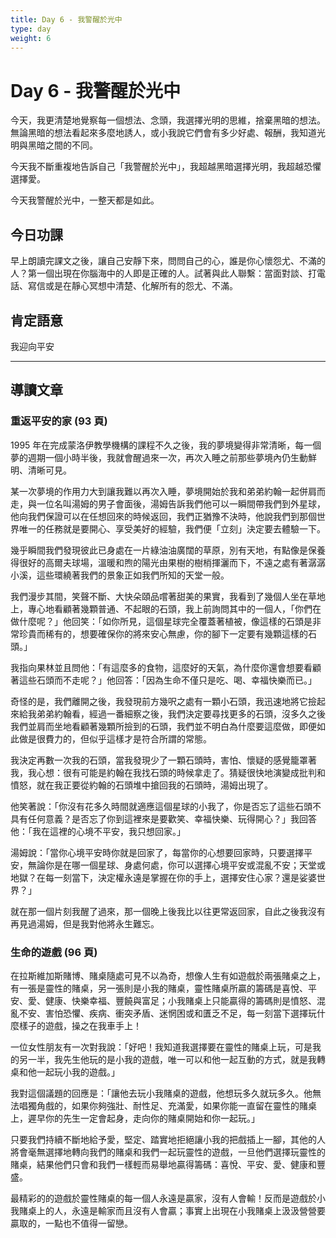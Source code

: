 ```yaml
---
title: Day 6 - 我警醒於光中
type: day
weight: 6
---
```


# Day 6 - 我警醒於光中

今天，我更清楚地覺察每一個想法、念頭，我選擇光明的思維，捨棄黑暗的想法。無論黑暗的想法看起來多麼地誘人，或小我說它們會有多少好處、報酬，我知道光明與黑暗之間的不同。

今天我不斷重複地告訴自己「我警醒於光中」，我超越黑暗選擇光明，我超越恐懼選擇愛。

今天我警醒於光中，一整天都是如此。


## 今日功課

早上朗讀完課文之後，讓自己安靜下來，問問自己的心，誰是你心懷怨尤、不滿的人？第一個出現在你腦海中的人即是正確的人。試著與此人聯繫：當面對談、打電話、寫信或是在靜心冥想中清楚、化解所有的怨尤、不滿。

## 肯定語意

我迎向平安

---

## 導讀文章

### 重返平安的家 (93 頁)

1995 年在完成蒙洛伊教學機構的課程不久之後，我的夢境變得非常清晰，每一個夢的週期一個小時半後，我就會醒過來一次，再次入睡之前那些夢境內仍生動鮮明、清晰可見。

某一次夢境的作用力大到讓我難以再次入睡，夢境開始於我和弟弟約翰一起併肩而走，與一位名叫湯姆的男子會面後，湯姆告訴我們他可以一瞬間帶我們到外星球，他向我們保證可以在任想回來的時候返回，我們正猶豫不決時，他說我們到那個世界唯一的任務就是要開心、享受美好的經驗，我們便「立刻」決定要去體驗一下。

幾乎瞬間我們發現彼此已身處在一片綠油油廣闊的草原，別有天地，有點像是保養得很好的高爾夫球場，溫暖和煦的陽光由果樹的樹梢揮灑而下，不遠之處有著潺潺小溪，這些環繞著我們的景象正如我們所知的天堂一般。

我們漫步其間，笑聲不斷、大快朵頤品嚐著甜美的果實，我看到了幾個人坐在草地上，專心地看顧著幾顆普通、不起眼的石頭，我上前詢問其中的一個人，「你們在做什麼呢？」他回笑：「如你所見，這個星球完全覆蓋著植被，像這樣的石頭是非常珍貴而稀有的，想要確保你的將來安心無慮，你的腳下一定要有幾顆這樣的石頭。」

我指向果林並且問他：「有這麼多的食物，這麼好的天氣，為什麼你還會想要看顧著這些石頭而不走呢？」他回答：「因為生命不僅只是吃、喝、幸福快樂而已。」

奇怪的是，我們離開之後，我發現前方幾呎之處有一顆小石頭，我迅速地將它撿起來給我弟弟約翰看，經過一番細察之後，我們決定要尋找更多的石頭，沒多久之後我們並肩而坐地看顧著幾顆所撿到的石頭，我們並不明白為什麼要這麼做，即便如此做是很費力的，但似乎這樣才是符合所謂的常態。

我決定再數一次我的石頭，當我發現少了一顆石頭時，害怕、懷疑的感覺籠罩著我，我心想：很有可能是約翰在我找石頭的時候拿走了。猜疑很快地演變成批判和憤怒，就在我正要從約翰的石頭堆中搶回我的石頭時，湯姆出現了。

他笑著說：「你沒有花多久時間就適應這個星球的小我了，你是否忘了這些石頭不具有任何意義？是否忘了你到這裡來是要歡笑、幸福快樂、玩得開心？」我回答他：「我在這裡的心境不平安，我只想回家。」

湯姆說：「當你心境平安時你就是回家了，每當你的心想要回家時，只要選擇平安，無論你是在哪一個星球、身處何處，你可以選擇心境平安或混亂不安；天堂或地獄？在每一刻當下，決定權永遠是掌握在你的手上，選擇安住心家？還是娑婆世界？」

就在那一個片刻我醒了過來，那一個晚上後我比以往更常返回家，自此之後我沒有再見過湯姆，但是我對他將永生難忘。

### 生命的遊戲 (96 頁)

在拉斯維加斯賭博、賭桌隨處可見不以為奇，想像人生有如遊戲於兩張賭桌之上，有一張是靈性的賭桌，另一張則是小我的賭桌，靈性賭桌所贏的籌碼是喜悅、平安、愛、健康、快樂幸福、豐饒與富足；小我賭桌上只能贏得的籌碼則是憤怒、混亂不安、害怕恐懼、疾病、衝突矛盾、迷惘困或和匱乏不足，每一刻當下選擇玩什麼樣子的遊戲，操之在我車手上！

一位女性朋友有一次對我說：「好吧！我知道我選擇要在靈性的賭桌上玩，可是我的另一半，我先生他玩的是小我的遊戲，唯一可以和他一起互動的方式，就是我轉桌和他一起玩小我的遊戲。」

我對這個議題的回應是：「讓他去玩小我賭桌的遊戲，他想玩多久就玩多久。他無法唱獨角戲的，如果你夠強壯、耐性足、充滿愛，如果你能一直留在靈性的賭桌上，遲早你的先生一定會起身，走向你的賭桌開始和你一起玩。」

只要我們持續不斷地給予愛，堅定、踏實地拒絕讓小我的把戲插上一腳，其他的人將會毫無選擇地轉向我們的賭桌和我們一起玩靈性的遊戲，一旦他們選擇玩靈性的賭桌，結果他們只會和我們一樣輕而易舉地贏得籌碼：喜悅、平安、愛、健康和豐盛。

最精彩的的遊戲於靈性賭桌的每一個人永遠是贏家，沒有人會輸！反而是遊戲於小我賭桌上的人，永遠是輸家而且沒有人會贏；事實上出現在小我賭桌上汲汲營營要贏取的，一點也不值得一留戀。
